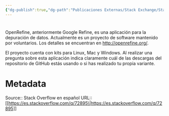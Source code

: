```yaml
---
{"dg-publish":true,"dg-path":"Publicaciones Externas/Stack Exchange/Stack Overflow en español/es.stackoverflow.com-72895.md","permalink":"/publicaciones-externas/stack-exchange/stack-overflow-en-espanol/es-stackoverflow-com-72895/","hide":true,"noteIcon":"\"0\"","created":"2024-04-03T12:49:10.727-06:00","updated":"2024-04-05T16:43:50.860-06:00"}
---
```


# 

OpenRefine, anteriormente Google Refine, es una aplicación para la depuración de datos. Actualmente es un proyecto de software mantenido por voluntarios. Los detalles se encuentran en http://openrefine.org/.

El proyecto cuenta con kits para Linux, Mac y Windows. Al realizar una pregunta sobre esta aplicación indica claramente cuál de las descargas del repositorio de GitHub estás usando o si has realizado tu propia variante.

# Metadata
Source:: Stack Overflow en español
URL:: [[https://es.stackoverflow.com/q/72895\|https://es.stackoverflow.com/q/72895]]

